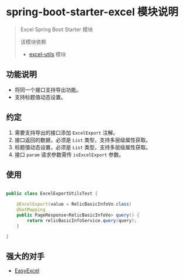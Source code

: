 # spring-boot-starter-excel 模块说明

> Excel Spring Boot Starter 模块
>
> 该模块依赖
> * [excel-utils](../excel-utils/README.md) 模块

## 功能说明

* 将同一个接口支持导出功能。
* 支持标题值动态设置。

## 约定

1. 需要支持导出的接口添加 `ExcelExport` 注解。
2. 接口返回的数据，必须是 `List` 类型，支持多层级属性获取。
3. 标题值动态设置，必须是 `List` 类型，支持多层级属性获取。
4. 接口 `param` 请求参数需传 `isExcelExport` 参数。

## 使用

```java

public class ExcelExportUtilsTest {

    @ExcelExport(value = RelicBasicInfoVo.class)
    @GetMapping
    public PageResponse<RelicBasicInfoVo> query() {
        return relicBasicInfoService.query(query);
    }

}

```

## 强大的对手

* [EasyExcel](https://www.yuque.com/easyexcel/doc/easyexcel)
